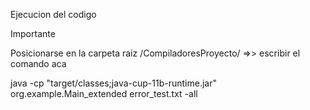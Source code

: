 Ejecucion del codigo


Importante


Posicionarse en la carpeta raiz /CompiladoresProyecto/ =>> escribir el comando aca



java -cp "target/classes;java-cup-11b-runtime.jar" org.example.Main_extended error_test.txt -all
